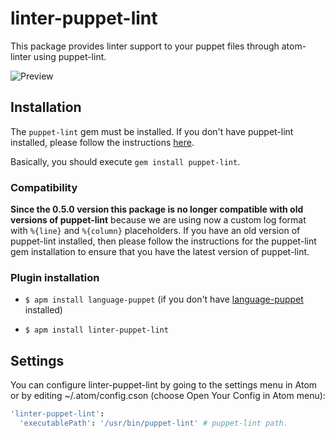 # linter-puppet-lint

This package provides linter support to your puppet files through atom-linter
using puppet-lint.

![Preview](http://s16.postimg.org/b84dqyuf9/pup_lin_scrsho.png)

## Installation

The `puppet-lint` gem must be installed. If you don't have puppet-lint
installed, please follow the instructions [here](http://puppet-lint.com/).

Basically, you should execute `gem install puppet-lint`.

### Compatibility

__Since the 0.5.0 version this package is no longer compatible with old
versions of puppet-lint__ because we are using now a custom log format with
`%{line}` and `%{column}` placeholders. If you have an old version of puppet-lint
installed, then please follow the instructions for the puppet-lint gem installation
to ensure that you have the latest version of puppet-lint.

### Plugin installation

*   `$ apm install language-puppet` (if you don't have
    [language-puppet](https://github.com/atom/language-puppet) installed)

*   `$ apm install linter-puppet-lint`

## Settings

You can configure linter-puppet-lint by going to the settings menu in Atom or
by editing ~/.atom/config.cson (choose Open Your Config in Atom menu):

```coffeescript
'linter-puppet-lint':
  'executablePath': '/usr/bin/puppet-lint' # puppet-lint path.
```
